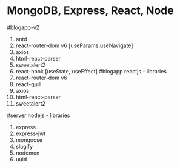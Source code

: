 # MongoDB, Express, React, Node
#blogapp-v2
1.  antd
2.  react-router-dom v6 [useParams,useNavigate]
3.  axios
4.  html-react-parser
5.  sweetalert2
6.  react-hook [useState, useEffect]
#blogapp
reactjs - libraries
1.  react-router-dom v6
2.  react-quill
3.  axios
4.  html-react-parser
5.  sweetalert2

#server
nodejs - libraries
1.  express
2.  express-jwt
3.  mongoose
4.  slugify
5.  nodemon
6.  uuid


